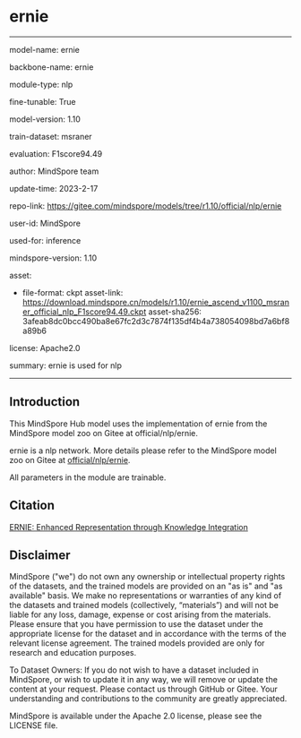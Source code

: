# ernie

---

model-name: ernie

backbone-name: ernie

module-type: nlp

fine-tunable: True

model-version: 1.10

train-dataset: msraner

evaluation: F1score94.49

author: MindSpore team

update-time: 2023-2-17

repo-link: <https://gitee.com/mindspore/models/tree/r1.10/official/nlp/ernie>

user-id: MindSpore

used-for: inference

mindspore-version: 1.10

asset:

-
    file-format: ckpt
    asset-link: <https://download.mindspore.cn/models/r1.10/ernie_ascend_v1100_msraner_official_nlp_F1score94.49.ckpt>
    asset-sha256: 3afeab8dc0bcc490ba8e67fc2d3c7874f135df4b4a738054098bd7a6bf8a89b6

license: Apache2.0

summary: ernie is used for nlp

---

## Introduction

This MindSpore Hub model uses the implementation of ernie from the MindSpore model zoo on Gitee at official/nlp/ernie.

ernie is a nlp network. More details please refer to the MindSpore model zoo on Gitee at [official/nlp/ernie](https://gitee.com/mindspore/models/blob/r1.10/official/nlp/ernie/README_CN.md).

All parameters in the module are trainable.

## Citation

[ERNIE: Enhanced Representation through Knowledge Integration](https://arxiv.org/pdf/1904.09223.pdf)

## Disclaimer

MindSpore ("we") do not own any ownership or intellectual property rights of the datasets, and the trained models are provided on an "as is" and "as available" basis. We make no representations or warranties of any kind of the datasets and trained models (collectively, “materials”) and will not be liable for any loss, damage, expense or cost arising from the materials. Please ensure that you have permission to use the dataset under the appropriate license for the dataset and in accordance with the terms of the relevant license agreement. The trained models provided are only for research and education purposes.

To Dataset Owners: If you do not wish to have a dataset included in MindSpore, or wish to update it in any way, we will remove or update the content at your request. Please contact us through GitHub or Gitee. Your understanding and contributions to the community are greatly appreciated.

MindSpore is available under the Apache 2.0 license, please see the LICENSE file.

